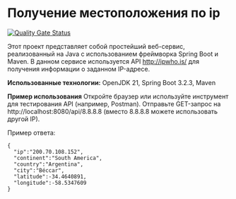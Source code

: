 # Получение местоположения по ip
[![Quality Gate Status](https://sonarcloud.io/api/project_badges/measure?project=Danikaster_ipPosition&metric=alert_status)](https://sonarcloud.io/summary/new_code?id=Danikaster_ipPosition)

Этот проект представляет собой простейший веб-сервис, реализованный на Java с использованием фреймворка Spring Boot и Maven. В данном сервисе используется API http://ipwho.is/ для получения информации о заданном IP-адресе.

**Использованные технологии:** OpenJDK 21, Spring Boot 3.2.3, Maven


**Пример использования**
    Откройте браузер или используйте инструмент для тестирования API (например, Postman).
    Отправьте GET-запрос на http://localhost:8080/api/8.8.8.8 (вместо 8.8.8.8 можете использовать другой IP).

Пример ответа:
```
{
  "ip":"200.70.108.152",
  "continent":"South America",
  "country":"Argentina",
  "city":"Béccar",
  "latitude":-34.4640891,
  "longitude":-58.5347609
}
```
